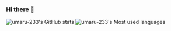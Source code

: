 ### Hi there 👋

<!--
**umaru-233/umaru-233** is a ✨ _special_ ✨ repository because its `README.md` (this file) appears on your GitHub profile.

Here are some ideas to get you started:

- 🔭 I’m currently working on ...
- 🌱 I’m currently learning ...
- 👯 I’m looking to collaborate on ...
- 🤔 I’m looking for help with ...
- 💬 Ask me about ...
- 📫 How to reach me: ...
- 😄 Pronouns: ...
- ⚡ Fun fact: ...
-->
![umaru-233's GitHub stats](https://github-readme-stats.vercel.app/api?username=umaru-233&theme=radical&show_icons=true)
![umaru-233's Most used languages](https://github-readme-stats.vercel.app/api/top-langs?username=104628168&show_icons=true&count_private=true&theme=gotham)
